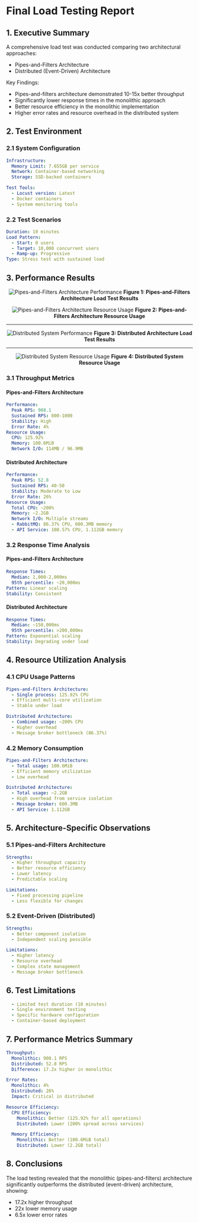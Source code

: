 # Final Load Testing Report

## 1. Executive Summary

A comprehensive load test was conducted comparing two architectural approaches:

- Pipes-and-Filters Architecture
- Distributed (Event-Driven) Architecture

Key Findings:

- Pipes-and-filters architecture demonstrated 10-15x better throughput
- Significantly lower response times in the monolithic approach
- Better resource efficiency in the monolithic implementation
- Higher error rates and resource overhead in the distributed system

## 2. Test Environment

### 2.1 System Configuration

```yaml
Infrastructure:
  Memory Limit: 7.655GB per service
  Network: Container-based networking
  Storage: SSD-backed containers

Test Tools:
  - Locust version: Latest
  - Docker containers
  - System monitoring tools
```

### 2.2 Test Scenarios

```yaml
Duration: 10 minutes
Load Pattern:
  - Start: 0 users
  - Target: 10,000 concurrent users
  - Ramp-up: Progressive
Type: Stress test with sustained load
```

## 3. Performance Results




<div align="center">

![Pipes-and-Filters Architecture Performance](./mono-charts.jpg)
**Figure 1: Pipes-and-Filters Architecture Load Test Results**

</div>


<div align="center">

![Pipes-and-Filters Architecture Resource Usage](./mono-resources.png)
**Figure 2: Pipes-and-Filters Architecture Resource Usage**

</div>

-----

<div align="center">

![Distributed System Performance](./distributed-charts.jpg)
**Figure 3: Distributed Architecture Load Test Results**

</div>

-----

<div align="center">

![Distributed System Resource Usage](./distributed-resources.jpg)
**Figure 4: Distributed System Resource Usage**

</div>


### 3.1 Throughput Metrics

#### Pipes-and-Filters Architecture


```yaml
Performance:
  Peak RPS: 908.1
  Sustained RPS: 800-1000
  Stability: High
  Error Rate: 4%
Resource Usage:
  CPU: 125.92%
  Memory: 100.6MiB
  Network I/O: 114MB / 96.9MB
```

#### Distributed Architecture

```yaml
Performance:
  Peak RPS: 52.8
  Sustained RPS: 40-50
  Stability: Moderate to Low
  Error Rate: 26%
Resource Usage:
  Total CPU: ~200%
  Memory: ~2.2GB
  Network I/O: Multiple streams
  - RabbitMQ: 86.37% CPU, 600.3MB memory
  - API Service: 108.57% CPU, 1.112GB memory
```

### 3.2 Response Time Analysis

#### Pipes-and-Filters Architecture

```yaml
Response Times:
  Median: 1,000-2,000ms
  95th percentile: ~20,000ms
Pattern: Linear scaling
Stability: Consistent
```

#### Distributed Architecture

```yaml
Response Times:
  Median: ~150,000ms
  95th percentile: >200,000ms
Pattern: Exponential scaling
Stability: Degrading under load
```

## 4. Resource Utilization Analysis

### 4.1 CPU Usage Patterns

```yaml
Pipes-and-Filters Architecture:
  - Single process: 125.92% CPU
  - Efficient multi-core utilization
  - Stable under load

Distributed Architecture:
  - Combined usage: ~200% CPU
  - Higher overhead
  - Message broker bottleneck (86.37%)
```

### 4.2 Memory Consumption

```yaml
Pipes-and-Filters Architecture:
  - Total usage: 100.6MiB
  - Efficient memory utilization
  - Low overhead

Distributed Architecture:
  - Total usage: ~2.2GB
  - High overhead from service isolation
  - Message broker: 600.3MB
  - API Service: 1.112GB
```

## 5. Architecture-Specific Observations

### 5.1 Pipes-and-Filters Architecture

```yaml
Strengths:
  - Higher throughput capacity
  - Better resource efficiency
  - Lower latency
  - Predictable scaling

Limitations:
  - Fixed processing pipeline
  - Less flexible for changes
```

### 5.2 Event-Driven (Distributed)

```yaml
Strengths:
  - Better component isolation
  - Independent scaling possible

Limitations:
  - Higher latency
  - Resource overhead
  - Complex state management
  - Message broker bottleneck
```


## 6. Test Limitations

```yaml
  - Limited test duration (10 minutes)
  - Single environment testing
  - Specific hardware configuration
  - Container-based deployment
```

## 7. Performance Metrics Summary

```yaml
Throughput:
  Monolithic: 908.1 RPS
  Distributed: 52.8 RPS
  Difference: 17.2x higher in monolithic

Error Rates:
  Monolithic: 4%
  Distributed: 26%
  Impact: Critical in distributed

Resource Efficiency:
  CPU Efficiency:
    Monolithic: Better (125.92% for all operations)
    Distributed: Lower (200% spread across services)

  Memory Efficiency:
    Monolithic: Better (100.6MiB total)
    Distributed: Lower (2.2GB total)
```

## 8. Conclusions

The load testing revealed that the monolithic (pipes-and-filters) architecture significantly outperforms the distributed (event-driven) architecture, showing:

- 17.2x higher throughput
- 22x lower memory usage
- 6.5x lower error rates
